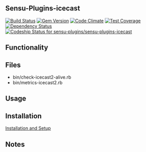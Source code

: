 ## Sensu-Plugins-icecast

[![Build Status](https://travis-ci.org/sensu-plugins/sensu-plugins-icecast.svg?branch=master)](https://travis-ci.org/sensu-plugins/sensu-plugins-icecast)
[![Gem Version](https://badge.fury.io/rb/sensu-plugins-icecast.svg)](http://badge.fury.io/rb/sensu-plugins-icecast)
[![Code Climate](https://codeclimate.com/github/sensu-plugins/sensu-plugins-icecast/badges/gpa.svg)](https://codeclimate.com/github/sensu-plugins/sensu-plugins-icecast)
[![Test Coverage](https://codeclimate.com/github/sensu-plugins/sensu-plugins-icecast/badges/coverage.svg)](https://codeclimate.com/github/sensu-plugins/sensu-plugins-icecast)
[![Dependency Status](https://gemnasium.com/sensu-plugins/sensu-plugins-icecast.svg)](https://gemnasium.com/sensu-plugins/sensu-plugins-icecast)
[ ![Codeship Status for sensu-plugins/sensu-plugins-icecast](https://codeship.com/projects/81da6d30-e95c-0132-0bbe-56071da69c74/status?branch=master)](https://codeship.com/projects/82945)

## Functionality

## Files
 * bin/check-icecast2-alive.rb
 * bin/metrics-icecast2.rb

## Usage

## Installation

[Installation and Setup](https://github.com/sensu-plugins/documentation/blob/master/user_docs/installation_instructions.md)

## Notes
